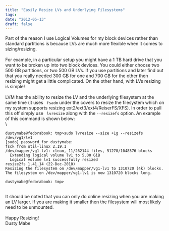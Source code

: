 ```yaml
---
title: "Easily Resize LVs and Underlying Filesystems"
tags:
date: "2012-05-13"
draft: false
---
```


Part of the reason I use Logical Volumes for my block devices rather
than standard partitions is because LVs are much more flexible when it
comes to sizing/resizing.\
\
For example, in a particular setup you might have a 1 TB hard drive that
you want to be broken up into two block devices. You could either choose
two 500 GB partitions, or two 500 GB LVs. If you use partitions and
later find out that you really needed 300 GB for one and 700 GB for the
other then resizing might get a little complicated. On the other hand,
with LVs resizing is simple!\
\
LVM has the ability to resize the LV and the underlying filesystem at
the same time (it uses ` fsadm` under the covers to resize the
filesystem which on my system supports resizing
ext2/ext3/ext4/ReiserFS/XFS). In order to pull this off simply use
` lvresize` along with the `--resizefs` option. An example of this
command is shown below:\
\

```nohighlight
dustymabe@fedorabook: tmp>sudo lvresize --size +1g --resizefs /dev/vg1/lv1
[sudo] password for dustymabe:
fsck from util-linux 2.19.1
/dev/mapper/vg1-lv1: clean, 11/262144 files, 51278/1048576 blocks
  Extending logical volume lv1 to 5.00 GiB
  Logical volume lv1 successfully resized
resize2fs 1.41.14 (22-Dec-2010)
Resizing the filesystem on /dev/mapper/vg1-lv1 to 1310720 (4k) blocks.
The filesystem on /dev/mapper/vg1-lv1 is now 1310720 blocks long.

dustymabe@fedorabook: tmp>
```

\
It should be noted that you can only do online resizing when you are
making an LV larger. If you are making it smaller then the filesystem
will most likely need to be unmounted.\
\
Happy Resizing!\
Dusty Mabe
